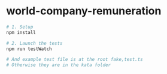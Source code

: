 # world-company-remuneration
```bash
# 1. Setup
npm install

# 2. Launch the tests
npm run testWatch

# And example test file is at the root fake,test.ts
# Otherwise they are in the kata folder
```
